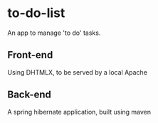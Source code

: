 # to-do-list
An app to manage 'to do' tasks.
## Front-end

Using DHTMLX, to be served by a local Apache

## Back-end

A spring hibernate application, built using maven